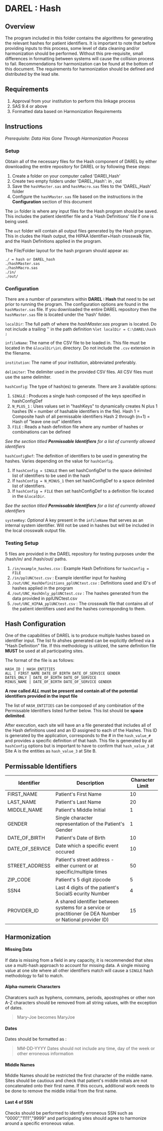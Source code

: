 
# DAREL : Hash
## Overview
The program included in this folder contains the algorithms for generating the relevant hashes for patient identifiers. It is important to note that before providing inputs to this process, some level of data cleaning and/or harmonization should be performed. Without this pre-requisite, small differences in formatting between systems will cause the collision process to fail. Recommendations for harmonization can be found at the bottom of this document. The requirements for harmonization should be defined and distributed by the lead site.

## Requirements
1) Approval from your institution to perform this linkage process
2) SAS 9.4 or above
3) Formatted data based on Harmonization Requirements

## Instructions
*Prerequisite: Data Has Gone Through Harmonization Process*
### Setup
Obtain all of the necessary files for the Hash component of DAREL by either downloading the entire repository for DAREL or by following these steps:
1) Create a folder on your computer called 'DAREl_Hash'
2) Create two empty folders under 'DAREL_Hash': in , out
3) Save the `hashMaster.sas` and `hashMacro.sas` files to the 'DAREL_Hash' folder
4) Configure the `hashMaster.sas` file based on the instructions in the **Configuration** section of this document

The `in` folder is where any input files for the Hash program should be saved. This includes the patient identifier file and a 'Hash Definitions' file if one is being used.

The `out` folder will contain all output files generated by the Hash program. This in cludes the Hash output, the HIPAA Identifier+Hash crosswalk file, and the Hash Definitions applied in the program.

The File/Folder layout for the hash prgoram should appear as:
```
./ = hash or DAREL_hash
./hashMaster.sas
./hashMacro.sas
./in/
./out/
```

### Configuration
There are a number of parameters within **DAREL : Hash** that need to be set prior to running the program. The configuration options are found in the `hashMaster.sas` file. If you downloaded the entire DAREL repository then the `hashMaster.sas` file is located under the 'hash' folder. 

`localDir`: The full path of where the *hashMaster.sas* program is located. Do not include a trailing '\' in the path definition
```%let localDir = C:\DAREL\hash ;```

`infileName`: The name of the CSV file to be loaded in. This file must be located in the `&localDir\in\` directory. Do not include the `.csv` extension in the filename.

`institution`: The name of your institution, abbreviated preferably. 

`delimiter`: The delimiter used in the provided CSV files. All CSV files must use the same delimiter.

`hashConfig`: The type of hash(es) to generate. There are 3 available options:
1. `SINGLE` 
: Produces a single hash composed of the keys specified in hashConfigDef
2. `N_PLUS_1` 
: Uses values set in "hashKeys" to dynamically creates N plus 1 hashes (N = number of hashable identifiers in the file).
		Hash 1 = Composite hash of all permissable identifiers
		Hash 2 through (n+1) = Hash of "leave one out" identifiers
3. `FILE` 
: Reads a hash definition file where any number of hashes or combinations can be defined

*See the section titled **Permissable Identifiers** for a list of currently allowed identifiers*

`hashConfigDef`: The definition of identifiers to be used in generating the hashes. Varies depending on the value for `hashConfig`.
1. If `hashConfig = SINGLE` then set hashConfigDef to the space delimited list of identifiers to be used in the hash
2. If `hashConfig = N_MINUS_1` then set hashConfigDef to a space delimited list of identifiers.
3. If `hashConfig = FILE` then set hashConfigDef to a definition file located in the `&localDir`.

*See the section titled **Permissable Identifiers** for a list of currently allowed identifiers*

`systemKey`: *Optional* A key present in the `infileName` that serves as an internal system identifier. Will not be used in hashes but will be included in the local crosswalk output file.


### Testing Setup
5 files are provided in the DAREL repository for testing purposes under the /hash/in/ and /hash/out/ paths.
1) `/in/example_hashes.csv` : Example Hash Definitions for `hashConfig = FILE`
2) `/in/pplUNCtest.csv` : Example identifier input for hashing
3) `/out/UNC_HashDefinitions_pplUNCtest.csv` : Definitions used and ID's of hashes applied in the program
4) `/out/UNC_HashOnly_pplUNCtest.csv` : The hashes generated from the data provided in pplUNCtest.csv
5) `/out/UNC_HIPAA_pplUNCtest.csv` : The crosswalk file that contains all of the patient identifiers used and the hashes corresponding to them.


## Hash Configuration
One of the capabilities of DAREL is to produce multiple hashes based on identifier input. The list fo ahshes generated can be explicitly defined via a "Hash Definition" file. If this methodology is utilized, the same definition file **MUST** be used at all participating sites.

The format of the file is as follows:

```
HASH_ID | HASH_ENTITIES
ALL | FIRST_NAME DATE_OF_BIRTH DATE_OF_SERVICE GENDER
DATES_ONLY | DATE_OF_BIRTH DATE_OF_SERVICE
MINUS_NAME | DATE_OF_BIRTH DATE_OF_SERVICE GENDER
```

**A row called *ALL* must be present and contain all of the potential identifiers provided in the input file**

The list of `HASH_ENTITIES` can be composed of any combination of the Permissable Identifiers listed further below. This list should be **space delimited**.

After execution, each site will have an a file generated that includes all of the Hash definitions used and an ID assigned to each of the Hashes. This ID is generated by the application, corresponds to the # in the `hash_value_#` and provides a specific definition of that hash. This file is generated by all `hashConfig` options but is important to have to confirm that `hash_value_3` at Site A is the entities as `hash_value_3` at Site B.

## Permissable Identifiers
Identifier | Description |Character Limit
----------- | ----------- | ----------- 
FIRST_NAME | Patient's First Name | 10
LAST_NAME | Patient's Last Name | 20
MIDDLE_NAME | Patient's Middle Initial | 1
GENDER | Single character representation of the Patient's Gender | 1
DATE_OF_BIRTH | Patient's Date of Birth | 10 
DATE_OF_SERVICE | Date which a specific event occured | 10
STREET_ADDRESS | Patient's street address  - either current or at specific/multiple times| 50
ZIP_CODE | Patient's 5 digit zipcode | 5
SSN4 | Last 4 digits of the patient's SocialS ecurity Number | 4
PROVIDER_ID | A shared identifier between systems for a service or practitioner (ie DEA Number or National provider ID) | 15

## Harmonization
#### Missing Data
If data is missing from a field in any capacity, it is recommended that sites use a multi-hash approach to account for missing data. A single missing value at one site where all other identifiers match will cause a `SINGLE` hash methodology to fail to match.
#### Alpha-numeric Characters
Charatcers such as hyphens, commans, periods, apostrophes or other non A-Z characters should be removed from all string values, with the exception of dates.
> Mary-Joe becomes MaryJoe
#### Dates
Dates should be formatted as : 
> MM-DD-YYYY
Dates should not include any time, day of the week or other erroneous information
#### Middle Names 
Middle Names should be restricted the first character of the middle name. Sites should be cautious and check that patient's middle initials are not concatenated onto their first name. If this occurs, additional work needs to be done to remove the middle initial from the first name.
#### Last 4 of SSN
Checks should be performed to identify erroneous SSN such as "0000","1111","9999" and participating sites should agree to harmonize around a specific erroneous value.
